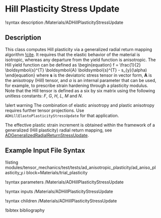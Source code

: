# Hill Plasticity Stress Update

!syntax description /Materials/ADHillPlasticityStressUpdate

## Description

This class computes Hill plasticity via a generalized radial return mapping algorithm [!cite](versino2018generalized). It
requires that the elastic behavior of the material is isotropic, whereas any departure from the yield function is anisotropic.
The Hill yield function can be defined as
\begin{equation}
f = \frac{1}{2} \boldsymbol{s}^{T} \boldsymbol{A} \boldsymbol{s}^{T} - s_{y}(\alpha)
\end{equation}
where $\boldsymbol{s}$ is the deviatoric stress tensor in vector form, $\boldsymbol{A}$ is the anisotropy (Hill) tensor, and $\alpha$ is an internal parameter that can be used, for example, to prescribe strain hardening through a plasticity modulus. Note that the Hill tensor is defined as a six by six matrix using the following unitless constants: $F$, $G$, $H$, $L$, $M$ and $N$.

!alert warning
The combination of elastic anisotropy and plastic anisotropy requires further tensor projections. Use `ADHillElastoPlasticityStressUpdate` for that application.

The effective plastic strain increment is obtained within the framework of a generalized (Hill plasticity) radial return mapping, see
[ADGeneralizedRadialReturnStressUpdate](/ADGeneralizedRadialReturnStressUpdate.md).

## Example Input File Syntax

!listing modules/tensor_mechanics/test/tests/ad_anisotropic_plasticity/ad_aniso_plasticity_y.i block=Materials/trial_plasticity

!syntax parameters /Materials/ADHillPlasticityStressUpdate

!syntax inputs /Materials/ADHillPlasticityStressUpdate

!syntax children /Materials/ADHillPlasticityStressUpdate

!bibtex bibliography
